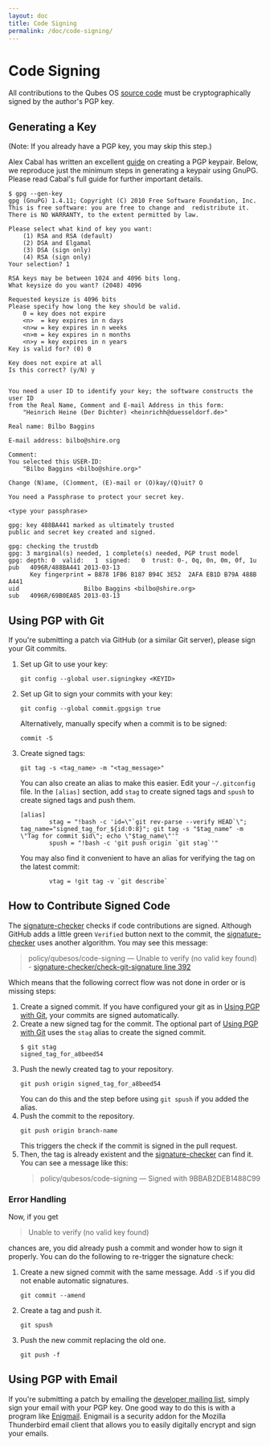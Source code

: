 ```yaml
---
layout: doc
title: Code Signing
permalink: /doc/code-signing/
---
```


Code Signing
============

All contributions to the Qubes OS [source code] must be cryptographically signed by the author's PGP key.


Generating a Key
----------------

(Note: If you already have a PGP key, you may skip this step.)

Alex Cabal has written an excellent [guide] on creating a PGP keypair.
Below, we reproduce just the minimum steps in generating a keypair using GnuPG.
Please read Cabal's full guide for further important details.

~~~
$ gpg --gen-key
gpg (GnuPG) 1.4.11; Copyright (C) 2010 Free Software Foundation, Inc.
This is free software: you are free to change and  redistribute it.
There is NO WARRANTY, to the extent permitted by law.

Please select what kind of key you want:
    (1) RSA and RSA (default)
    (2) DSA and Elgamal
    (3) DSA (sign only)
    (4) RSA (sign only)
Your selection? 1

RSA keys may be between 1024 and 4096 bits long.
What keysize do you want? (2048) 4096

Requested keysize is 4096 bits
Please specify how long the key should be valid.
    0 = key does not expire
    <n>  = key expires in n days
    <n>w = key expires in n weeks
    <n>m = key expires in n months
    <n>y = key expires in n years
Key is valid for? (0) 0

Key does not expire at all
Is this correct? (y/N) y


You need a user ID to identify your key; the software constructs the user ID
from the Real Name, Comment and E-mail Address in this form:
    "Heinrich Heine (Der Dichter) <heinrichh@duesseldorf.de>"

Real name: Bilbo Baggins

E-mail address: bilbo@shire.org

Comment: 
You selected this USER-ID:
    "Bilbo Baggins <bilbo@shire.org>"

Change (N)ame, (C)omment, (E)-mail or (O)kay/(Q)uit? O

You need a Passphrase to protect your secret key.

<type your passphrase>

gpg: key 488BA441 marked as ultimately trusted
public and secret key created and signed.

gpg: checking the trustdb
gpg: 3 marginal(s) needed, 1 complete(s) needed, PGP trust model
gpg: depth: 0  valid:   1  signed:   0  trust: 0-, 0q, 0n, 0m, 0f, 1u
pub   4096R/488BA441 2013-03-13
      Key fingerprint = B878 1FB6 B187 B94C 3E52  2AFA EB1D B79A 488B A441
uid                  Bilbo Baggins <bilbo@shire.org>
sub   4096R/69B0EA85 2013-03-13
~~~


Using PGP with Git
------------------
[Using PGP with Git]: #using-pgp-with-git

If you're submitting a patch via GitHub (or a similar Git server), please sign
your Git commits.

1. Set up Git to use your key:

   ~~~
   git config --global user.signingkey <KEYID>
   ~~~

2. Set up Git to sign your commits with your key:

   ~~~
   git config --global commit.gpgsign true
   ~~~

   Alternatively, manually specify when a commit is to be signed:

   ~~~
   commit -S
   ~~~

3. Create signed tags:

   ~~~
   git tag -s <tag_name> -m "<tag_message>"
   ~~~

   You can also create an alias to make this easier.
   Edit your `~/.gitconfig` file.
   In the `[alias]` section, add `stag` to create signed tags and `spush` to create signed tags and push them.

   ~~~
   [alias]
           stag = "!bash -c 'id=\"`git rev-parse --verify HEAD`\"; tag_name="signed_tag_for_${id:0:8}"; git tag -s "$tag_name" -m \"Tag for commit $id\"; echo \"$tag_name\"'"
           spush = "!bash -c 'git push origin `git stag`'"
   ~~~

   You may also find it convenient to have an alias for verifying the tag on the
   latest commit:

   ~~~
           vtag = !git tag -v `git describe`
   ~~~

How to Contribute Signed Code
-----------------------------

The [signature-checker] checks if code contributions are signed.
Although GitHub adds a little green `Verified` button next to the commit, the [signature-checker] uses another algorithm.
You may see this message:

> policy/qubesos/code-signing — Unable to verify (no valid key found) - [signature-checker/check-git-signature line 392](https://github.com/marmarek/signature-checker/blob/d143b8f2b4da828a9a93b91eb972dddb7e28b4f0/check-git-signature#L392)

Which means that the following correct flow was not done in order or is missing steps:

1. Create a signed commit.
   If you have configured your git as in [Using PGP with Git], your commits are signed automatically.
2. Create a new signed tag for the commit.
   The optional part of [Using PGP with Git] uses the `stag` alias to create the signed commit.
   ```
   $ git stag
   signed_tag_for_a8beed54
   ```
3. Push the newly created tag to your repository.
   ```
   git push origin signed_tag_for_a8beed54
   ```
   You can do this and the step before using `git spush` if you added the alias.
4. Push the commit to the repository.
   ```
   git push origin branch-name
   ```
   This triggers the check if the commit is signed in the pull request.
5. Then, the tag is already existent and the [signature-checker] can find it.
   You can see a message like this:
   > policy/qubesos/code-signing — Signed with 9BBAB2DEB1488C99 

### Error Handling

Now, if you get

> Unable to verify (no valid key found)

chances are, you did already push a commit and wonder how to sign it properly.
You can do the following to re-trigger the signature check:

1. Create a new signed commit with the same message. Add `-S` if you did not enable automatic signatures.
   ```
   git commit --amend
   ```
2. Create a tag and push it.
   ```
   git spush
   ```
4. Push the new commit replacing the old one.
   ```
   git push -f
   ```

[signature-checker]: https://github.com/marmarek/signature-checker

Using PGP with Email
--------------------

If you're submitting a patch by emailing the [developer mailing list], simply sign your email with your PGP key. 
One good way to do this is with a program like [Enigmail]. 
Enigmail is a security addon for the Mozilla Thunderbird email client that allows you to easily digitally encrypt and sign your emails.


[guide]: https://alexcabal.com/creating-the-perfect-gpg-keypair/
[source code]: /doc/source-code/
[developer mailing list]: /support/#qubes-devel
[Enigmail]: https://www.enigmail.net/

